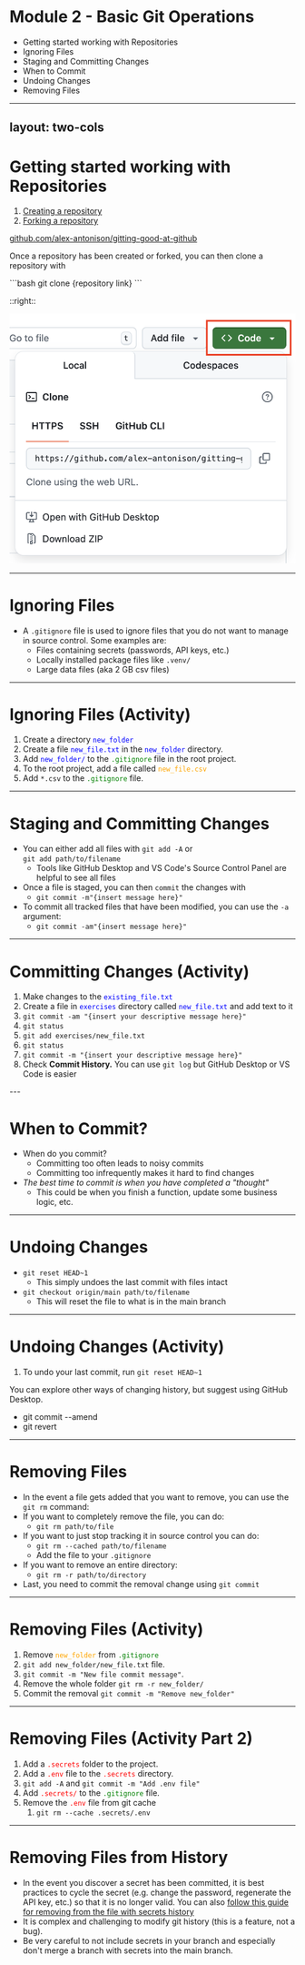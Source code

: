 # **Module 2 - Basic Git Operations**

* Getting started working with Repositories
* Ignoring Files
* Staging and Committing Changes
* When to Commit
* Undoing Changes
* Removing Files

---
layout: two-cols
---

# **Getting started working with Repositories**
<div class="text-2xl">

1. [Creating a repository](https://docs.github.com/en/repositories/creating-and-managing-repositories/quickstart-for-repositories)
2. [Forking a repository](https://docs.github.com/en/pull-requests/collaborating-with-pull-requests/working-with-forks/fork-a-repo#forking-a-repository)

[github.com/alex-antonison/gitting-good-at-github](https://github.com/alex-antonison/gitting-good-at-github)

Once a repository has been created or forked, you can then clone a repository with
</div>
```bash
git clone {repository link}
```

::right::

<img src="./images/get-repository-link.png" />

---

# **Ignoring Files**

* A `.gitignore` file is used to ignore files that you do not want to manage in source control. Some examples are:
  * Files containing secrets (passwords, API keys, etc.)
  * Locally installed package files like `.venv/`
  * Large data files (aka 2 GB csv files)

---

# **Ignoring Files (Activity)**

1. Create a directory <span style="color: blue;">`new_folder`</span>
2. Create a file <span style="color: blue;">`new_file.txt`</span> in the <span style="color: blue;">`new_folder`</span> directory.
3. Add <span style="color: blue;">`new_folder/`</span> to the <span style="color: green;">`.gitignore`</span> file in the root project.
4. To the root project, add a file called <span style="color: orange;">`new_file.csv`</span>
5. Add `*.csv` to the <span style="color: green;">`.gitignore`</span> file.

---

# **Staging and Committing Changes**
<div class="text-2xl">

* You can either add all files with `git add -A` or\
   `git add path/to/filename`
  * Tools like GitHub Desktop and VS Code's Source Control Panel are helpful to see all files
* Once a file is staged, you can then `commit` the changes with
  * `git commit -m"{insert message here}"`
* To commit all tracked files that have been modified, you can use the `-a` argument:
  * `git commit -am"{insert message here}"`
</div>

---

# **Committing Changes (Activity)**
<div class="text-2xl">

1. Make changes to the <span style="color: blue;">`existing_file.txt`</span>
2. Create a file in <span style="color: blue;">`exercises`</span> directory called <span style="color: blue;">`new_file.txt`</span> and add text to it
3. `git commit -am "{insert your descriptive message here}"`
4. `git status`
5. `git add exercises/new_file.txt`
6. `git status`
7. `git commit -m "{insert your descriptive message here}"`
8. Check **Commit History.** You can use `git log` but GitHub Desktop or VS Code is easier
</div>
---

# **When to Commit?**

* When do you commit?
  * Committing too often leads to noisy commits
  * Committing too infrequently makes it hard to find changes
* _The best time to commit is when you have completed a "thought"_
  * This could be when you finish a function, update some business logic, etc.

---

# **Undoing Changes**
<div class="text-2xl">

* `git reset HEAD~1`
  * This simply undoes the last commit with files intact
* `git checkout origin/main path/to/filename`
  * This will reset the file to what is in the main branch
</div>

---

# **Undoing Changes (Activity)**

1. To undo your last commit, run `git reset HEAD~1`

<div class="text-3xl">
You can explore other ways of changing history, but suggest using GitHub Desktop.

* git commit --amend
* git revert
</div>

---

# **Removing Files**
<div class="text-2xl">

* In the event a file gets added that you want to remove, you can use the\
`git rm` command:
* If you want to completely remove the file, you can do:
  * `git rm path/to/file`
* If you want to just stop tracking it in source control you can do:
  * `git rm --cached path/to/filename`
  * Add the file to your `.gitignore`
* If you want to remove an entire directory:
  * `git rm -r path/to/directory`
* Last, you need to commit the removal change using `git commit`
</div>

---

# **Removing Files (Activity)**

1. Remove <span style="color: orange;">`new_folder`</span> from <span style="color: green;">`.gitignore`</span>
2. `git add new_folder/new_file.txt` file.
3. `git commit -m "New file commit message"`.
4. Remove the whole folder `git rm -r new_folder/`
5. Commit the removal `git commit -m "Remove new_folder"`

---

# **Removing Files (Activity Part 2)**

1. Add a <span style="color: red;">`.secrets`</span> folder to the project.
2. Add a <span style="color: red;">`.env`</span> file to the <span style="color: red;">`.secrets`</span> directory.
3. `git add -A` and `git commit -m "Add .env file"`
4. Add <span style="color: red;">`.secrets/`</span> to the <span style="color: green;">`.gitignore`</span> file.
5. Remove the <span style="color: red;">`.env`</span> file from git cache
   1. `git rm --cache .secrets/.env`
---

# **Removing Files from History**
<div class="text-2xl">

* In the event you discover a secret has been committed, it is best practices to cycle the secret (e.g. change the password, regenerate the API key, etc.) so that it is no longer valid. You can also [follow this guide for removing from the file with secrets history](https://docs.github.com/en/authentication/keeping-your-account-and-data-secure/removing-sensitive-data-from-a-repository)
* It is complex and challenging to modify git history (this is a feature, not a bug).
* Be very careful to not include secrets in your branch and especially don't merge a branch with secrets into the main branch.

</div>